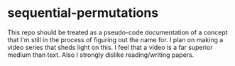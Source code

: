 # sequential-permutations

This repo should be treated as a pseudo-code documentation of a concept that I'm still in the process of figuring out the name for. I plan on making a video series that sheds light on this. I feel that a video is a far superior medium than text. Also I strongly dislike reading/writing papers.
